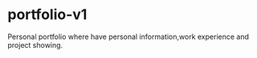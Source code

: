 # portfolio-v1
Personal portfolio where have personal information,work experience and project showing.
